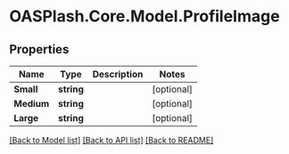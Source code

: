 # OASPlash.Core.Model.ProfileImage

## Properties

Name | Type | Description | Notes
------------ | ------------- | ------------- | -------------
**Small** | **string** |  | [optional] 
**Medium** | **string** |  | [optional] 
**Large** | **string** |  | [optional] 

[[Back to Model list]](../README.md#documentation-for-models) [[Back to API list]](../README.md#documentation-for-api-endpoints) [[Back to README]](../README.md)

